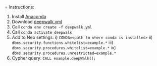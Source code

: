
= Instructions: 

1. Install [Anaconda](https://docs.anaconda.com/anaconda/install/)
2. Download [deepwalk.yml](https://github.com/syedfahadsultan/DeepwalkPluginForNeo/blob/3.5/deepwalk.yml)
3. Call `conda env create -f deepwalk.yml`
4. Call `conda activate deepwalk`
5. Add to Neo settings: i) `CONDA=<path to where conda is installed>` ii) `dbms.security.functions.whitelist=example.*` iii) `dbms.security.procedures.whitelist=example.*` iv) `dbms.security.procedures.unrestricted=example.*`
6. Cypher query: `CALL example.deepWalk();`